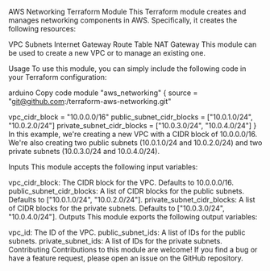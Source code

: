 AWS Networking Terraform Module
This Terraform module creates and manages networking components in AWS. Specifically, it creates the following resources:

VPC
Subnets
Internet Gateway
Route Table
NAT Gateway
This module can be used to create a new VPC or to manage an existing one.

Usage
To use this module, you can simply include the following code in your Terraform configuration:

arduino
Copy code
module "aws_networking" {
  source = "git@github.com:<your-username>/terraform-aws-networking.git"

  vpc_cidr_block = "10.0.0.0/16"
  public_subnet_cidr_blocks = ["10.0.1.0/24", "10.0.2.0/24"]
  private_subnet_cidr_blocks = ["10.0.3.0/24", "10.0.4.0/24"]
}
In this example, we're creating a new VPC with a CIDR block of 10.0.0.0/16. We're also creating two public subnets (10.0.1.0/24 and 10.0.2.0/24) and two private subnets (10.0.3.0/24 and 10.0.4.0/24).

Inputs
This module accepts the following input variables:

vpc_cidr_block: The CIDR block for the VPC. Defaults to 10.0.0.0/16.
public_subnet_cidr_blocks: A list of CIDR blocks for the public subnets. Defaults to ["10.0.1.0/24", "10.0.2.0/24"].
private_subnet_cidr_blocks: A list of CIDR blocks for the private subnets. Defaults to ["10.0.3.0/24", "10.0.4.0/24"].
Outputs
This module exports the following output variables:

vpc_id: The ID of the VPC.
public_subnet_ids: A list of IDs for the public subnets.
private_subnet_ids: A list of IDs for the private subnets.
Contributing
Contributions to this module are welcome! If you find a bug or have a feature request, please open an issue on the GitHub repository.
